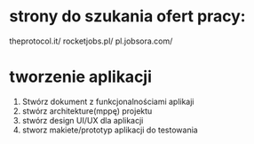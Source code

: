# strony do szukania ofert pracy:
theprotocol.it/
rocketjobs.pl/
pl.jobsora.com/

# tworzenie aplikacji
1. Stwórz dokument z funkcjonalnościami aplikaji
2. stwórz architekture(mppę) projektu
3. stwórz design UI/UX dla aplikacji
4. stworz makiete/prototyp aplikacji do testowania
  
